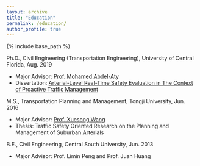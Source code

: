 ```yaml
---
layout: archive
title: "Education"
permalink: /education/
author_profile: true
---
```


{% include base_path %}


Ph.D., Civil Engineering (Transportation Engineering),  University of Central Florida, Aug. 2019
* Major Advisor: [Prof. Mohamed Abdel-Aty](https://www.cece.ucf.edu/aty/)
* Dissertation: [Arterial-Level Real-Time Safety Evaluation in The Context of Proactive Traffic Management](https://stars.library.ucf.edu/etd/6595/)

M.S., Transportation Planning and Management, Tongji University, Jun. 2016
* Major Advisor: [Prof. Xuesong Wang](http://www.tjsafety.cn/Default.aspx)
* Thesis: Traffic Safety Oriented Research on the Planning and Management of Suburban Arterials

B.E., Civil Engineering, Central South University, Jun. 2013
* Major Advisor: Prof. Limin Peng and Prof. Juan Huang